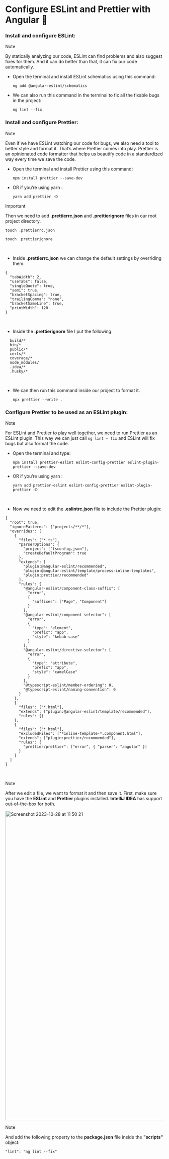 # Configure ESLint and Prettier with Angular 🚀

### **Install and configure ESLint**:

> [!NOTE]
> By statically analyzing our code, ESLint can find problems and also suggest fixes for them. And it can do better than that, it can fix our code automatically.</br>
 - Open the terminal and install ESLint schematics using this command:</br>
   ```
   ng add @angular-eslint/schematics
   ```
   
- We can also run this command in the terminal to fix all the fixable bugs in the project:</br>
  ```
  ng lint --fix
  ```
  
### **Install and configure Prettier**:

> [!NOTE]
> Even if we have ESLint watching our code for bugs, we also need a tool to better style and format it. That’s where Prettier comes into play. Prettier is an opinionated code formatter that helps us beautify code in a standardized way every time we save the code.</br>
 - Open the terminal and install Prettier using this command:</br>
   ```
   npm install prettier --save-dev
   ```

 - OR if you’re using yarn :
   ```
   yarn add prettier -D
   ```

> [!IMPORTANT]
> Then we need to add **.prettierrc.json** and **.prettierignore** files in our root project directory.</br>
  ```
  touch .prettierrc.json
  ```
  ```
  touch .prettierignore
  ```
</br>

 - Inside **.prettierrc.json** we can change the default settings by overriding them.
  ```
{
    "tabWidth": 2,
    "useTabs": false,
    "singleQuote": true,
    "semi": true,
    "bracketSpacing": true,
    "trailingComma": "none",
    "bracketSameLine": true,
    "printWidth": 120
}
```
</br>

- Inside the **.prettierignore** file I put the following:
```
  build/*
  bin/*
  public/*
  certs/*
  coverage/*
  node_modules/
  .idea/*
  .husky/*
```
</br>

- We can then run this command inside our project to format it.

  ```
  npx prettier --write .
  ```


### **Configure Prettier to be used as an ESLint plugin:**

> [!NOTE]
> For ESLint and Prettier to play well together, we need to run Prettier as an ESLint plugin. This way we can just call `ng lint — fix` and ESLint will fix bugs but also format the code.

- Open the terminal and type:

  ```
  npm install prettier-eslint eslint-config-prettier eslint-plugin-prettier --save-dev
  ```

- OR if you’re using yarn :

  ```
  yarn add prettier-eslint eslint-config-prettier eslint-plugin-prettier -D
  ```
</br>

- Now we need to edit the **.eslintrc.json** file to include the Prettier plugin:
```
{
  "root": true,
  "ignorePatterns": ["projects/**/*"],
  "overrides": [
    {
      "files": ["*.ts"],
      "parserOptions": {
        "project": ["tsconfig.json"],
        "createDefaultProgram": true
      },
      "extends": [
        "plugin:@angular-eslint/recommended",
        "plugin:@angular-eslint/template/process-inline-templates",
        "plugin:prettier/recommended"
      ],
      "rules": {
        "@angular-eslint/component-class-suffix": [
          "error",
          {
            "suffixes": ["Page", "Component"]
          }
        ],
        "@angular-eslint/component-selector": [
          "error",
          {
            "type": "element",
            "prefix": "app",
            "style": "kebab-case"
          }
        ],
        "@angular-eslint/directive-selector": [
          "error",
          {
            "type": "attribute",
            "prefix": "app",
            "style": "camelCase"
          }
        ],
        "@typescript-eslint/member-ordering": 0,
        "@typescript-eslint/naming-convention": 0
      }
    },
    {
      "files": ["*.html"],
      "extends": ["plugin:@angular-eslint/template/recommended"],
      "rules": {}
    },
    {
      "files": ["*.html"],
      "excludedFiles": ["*inline-template-*.component.html"],
      "extends": ["plugin:prettier/recommended"],
      "rules": {
        "prettier/prettier": ["error", { "parser": "angular" }]
      }
    }
  ]
}

```
</br>

> [!NOTE]
> After we edit a file, we want to format it and then save it. First, make sure you have the **ESLint** and **Prettier** plugins installed. **IntelliJ IDEA** has support out-of-the-box for both.

<img width="985" alt="Screenshot 2023-10-28 at 11 50 21" src="https://github.com/ArtiomStartev/Configure-ESLint-and-Prettier-with-Angular/assets/96334648/7ac7e5ec-4e8c-4e54-9934-128e7ddfc5a9"></br>

> [!NOTE]
> And add the following property to the **package.json** file inside the **"scripts"** object:
```
"lint": "ng lint --fix"
```
